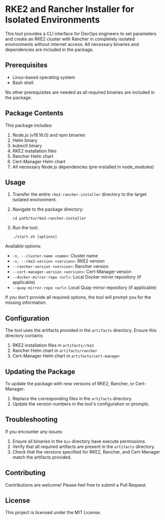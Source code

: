 # RKE2 and Rancher Installer for Isolated Environments

This tool provides a CLI interface for DevOps engineers to set parameters and create an RKE2 cluster with Rancher in completely isolated environments without internet access. All necessary binaries and dependencies are included in the package.

## Prerequisites

- Linux-based operating system
- Bash shell

No other prerequisites are needed as all required binaries are included in the package.

## Package Contents

This package includes:

1. Node.js (v18.16.0) and npm binaries
2. Helm binary
3. kubectl binary
4. RKE2 installation files
5. Rancher Helm chart
6. Cert-Manager Helm chart
7. All necessary Node.js dependencies (pre-installed in node_modules)

## Usage

1. Transfer the entire `rke2-rancher-installer` directory to the target isolated environment.

2. Navigate to the package directory:
   ```
   cd path/to/rke2-rancher-installer
   ```

3. Run the tool:
   ```
   ./start.sh [options]
   ```

Available options:

- `-n, --cluster-name <name>`: Cluster name
- `-v, --rke2-version <version>`: RKE2 version
- `--rancher-version <version>`: Rancher version
- `--cert-manager-version <version>`: Cert-Manager version
- `--docker-mirror-repo <url>`: Local Docker mirror repository (if applicable)
- `--quay-mirror-repo <url>`: Local Quay mirror repository (if applicable)

If you don't provide all required options, the tool will prompt you for the missing information.

## Configuration

The tool uses the artifacts provided in the `artifacts` directory. Ensure this directory contains:

1. RKE2 installation files in `artifacts/rke2`
2. Rancher Helm chart in `artifacts/rancher`
3. Cert-Manager Helm chart in `artifacts/cert-manager`

## Updating the Package

To update the package with new versions of RKE2, Rancher, or Cert-Manager:

1. Replace the corresponding files in the `artifacts` directory.
2. Update the version numbers in the tool's configuration or prompts.

## Troubleshooting

If you encounter any issues:

1. Ensure all binaries in the `bin` directory have execute permissions.
2. Verify that all required artifacts are present in the `artifacts` directory.
3. Check that the versions specified for RKE2, Rancher, and Cert-Manager match the artifacts provided.

## Contributing

Contributions are welcome! Please feel free to submit a Pull Request.

## License

This project is licensed under the MIT License.